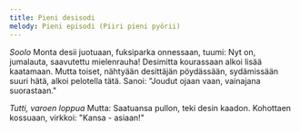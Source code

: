 ```yaml
---
title: Pieni desisodi
melody: Pieni episodi (Piiri pieni pyörii)
---
```


*Soolo*
Monta desii juotuaan,
fuksiparka onnessaan,
tuumi: Nyt on, jumalauta,
saavutettu mielenrauha!
Desimitta kourassaan
alkoi lisää kaatamaan.
Mutta toiset, nähtyään
desittäjän pöydässään,
sydämissään suuri hätä,
alkoi pelotella tätä.
Sanoi: "Joudut ojaan vaan,
vainajana suorastaan."

*Tutti, varoen loppua*
Mutta:
Saatuansa pullon,
teki desin kaadon.
Kohottaen kossuaan,
virkkoi: "Kansa - asiaan!"
